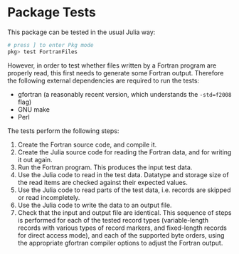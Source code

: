 # Package Tests

This package can be tested in the usual Julia way:
```julia
# press ] to enter Pkg mode
pkg> test FortranFiles
```
However, in order to test whether files written by a Fortran program
are properly read, this first needs to generate some Fortran output.
Therefore the following external dependencies are required to run the
tests:
* gfortran (a reasonably recent version, which understands the `-std=f2008` flag)
* GNU make
* Perl

The tests perform the following steps:
1. Create the Fortran source code, and compile it.
1. Create the Julia source code for reading the Fortran data,
   and for writing it out again.
1. Run the Fortran program. This produces the input test data.
1. Use the Julia code to read in the test data. Datatype and storage
   size of the read items are checked against their expected values.
1. Use the Julia code to read parts of the test data, i.e. records are
   skipped or read incompletely.
1. Use the Julia code to write the data to an output file.
1. Check that the input and output file are identical.
This sequence of steps is performed for each of the tested record types
(variable-length records with various types of record markers, and
fixed-length records for direct access mode), and each of the supported byte orders,
using the appropriate gfortran compiler options to adjust the Fortran output.

